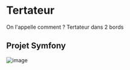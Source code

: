 # Tertateur
On l'appelle comment ?
Tertateur dans 2 bords

## Projet Symfony

![image](https://i.pinimg.com/736x/1a/85/42/1a8542a91efa897d9e2a5fd8774d33e2.jpg)
